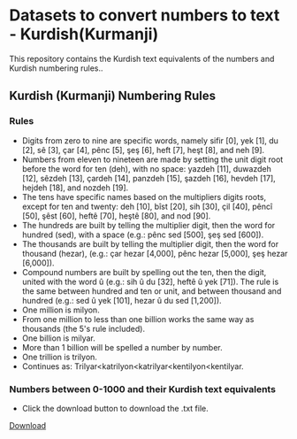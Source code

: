 # Datasets to convert numbers to text - Kurdish(Kurmanji)
This repository contains the Kurdish text equivalents of the numbers and Kurdish numbering rules..

## Kurdish (Kurmanji) Numbering Rules
### Rules
- Digits from zero to nine are specific words, namely sifir [0], yek [1], du [2], sê [3], çar [4], pênc [5], şeş [6], heft [7], heşt [8], and neh [9].
- Numbers from eleven to nineteen are made by setting the unit digit root before the word for ten (deh), with no space: yazdeh [11], duwazdeh [12], sêzdeh [13], çardeh [14], panzdeh [15], şazdeh [16], hevdeh [17], hejdeh [18], and nozdeh [19].
- The tens have specific names based on the multipliers digits roots, except for ten and twenty: deh [10], bîst [20], sih [30], çil [40], pêncî [50], şêst [60], heftê [70], heştê [80], and nod [90].
- The hundreds are built by telling the multiplier digit, then the word for hundred (sed), with a space (e.g.: pênc sed [500], şeş sed [600]).
- The thousands are built by telling the multiplier digit, then the word for thousand (hezar),  (e.g.: çar hezar [4,000], pênc hezar [5,000], şeş hezar [6,000]).
- Compound numbers are built by spelling out the ten, then the digit, united with the word û (e.g.: sih û du [32], heftê û yek [71]). The rule is the same between hundred and ten or unit, and between thousand and hundred (e.g.: sed û yek [101], hezar û du sed [1,200]).
-	One million is milyon.
- From one million to less than one billion works the same way as thousands (the 5's rule included).
- One billion is milyar.
- More than 1 billion will be spelled a number by number.
- One trillion is trilyon.
- Continues as: Trilyar<katrilyon<katrilyar<kentilyon<kentilyar.


### Numbers between 0-1000 and their Kurdish text equivalents
- Click the download button to download the .txt file.

[Download](https://github.com/CrowdsourceKurdish/Data-to-convert-numbers-to-text---Kurdish-Kurmanji-/files/10040676/convert.numbers.to.kurdish.text.txt)
